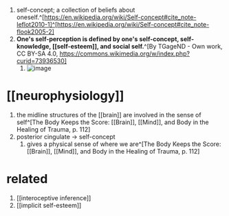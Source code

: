 1. self-concept; a collection of beliefs about oneself.^[https://en.wikipedia.org/wiki/Self-concept#cite_note-leflot2010-1]^[https://en.wikipedia.org/wiki/Self-concept#cite_note-flook2005-2]
2. **One's self-perception is defined by one's self-concept, self-knowledge, [[self-esteem]], and social self.**^[By TGageND - Own work, CC BY-SA 4.0, https://commons.wikimedia.org/w/index.php?curid=73936530]
	1. ![image](https://upload.wikimedia.org/wikipedia/commons/thumb/0/06/The_constituent_on_one%27s_self.png/480px-The_constituent_on_one%27s_self.png)

# [[neurophysiology]]
1. the midline structures of the [[brain]] are involved in the sense of self^[The Body Keeps the Score: [[Brain]], [[Mind]], and Body in the Healing of Trauma, p. 112]
2. posterior cingulate → self-concept
	1. gives a physical sense of where we are^[The Body Keeps the Score: [[Brain]], [[Mind]], and Body in the Healing of Trauma, p. 112]

# related
1. [[interoceptive inference]]
2. [[implicit self-esteem]]